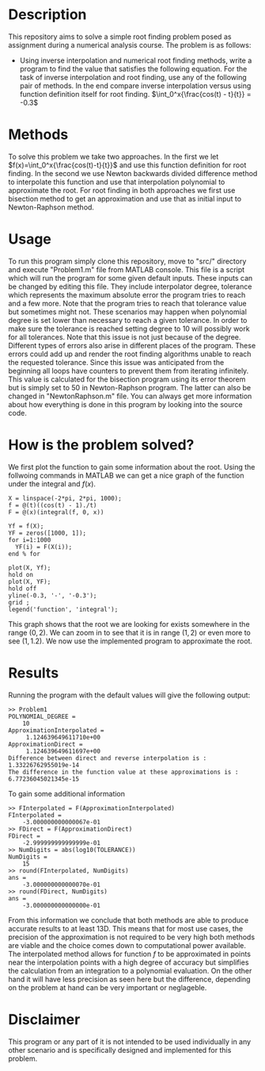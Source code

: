 # Description
This repository aims to solve a simple root finding problem posed as assignment during a numerical
analysis course. The problem is as follows:
- Using inverse interpolation and numerical root finding methods, write a program to find the value
  that satisfies the following equation. For the task of inverse interpolation and root finding, use
  any of the following pair of methods. In the end compare inverse interpolation versus using
  function definition itself for root finding.
  $\int_0^x{\frac{cos(t) - t}{t}} = -0.3$

# Methods
To solve this problem we take two approaches. In the first we let $f(x)=\int_0^x{\frac{cos(t)-t}{t}}$
and use this function definition for root finding. In the second we use Newton backwards divided
difference method to interpolate this function and use that interpolation polynomial to approximate
the root.
For root finding in both approaches we first use bisection method to get an approximation and use
that as initial input to Newton-Raphson method.


# Usage
To run this program simply clone this repository, move to "src/" directory and execute "Problem1.m"
file from MATLAB console. This file is a script which will run the program for some given default
inputs. These inputs can be changed by editing this file. They include interpolator degree,
tolerance which represents the maximum absolute error the program tries to reach and a few more.
Note that the program tries to reach that tolerance value but sometimes might not. These scenarios
may happen when polynomial degree is set lower than necessary to reach a given tolerance. In order
to make sure the tolerance is reached setting degree to 10 will possibly work for all tolerances.
Note that this issue is not just because of the degree. Different types of errors also arise in
different places of the program. These errors could add up and render the root finding algorithms
unable to reach the requested tolerance. Since this issue was anticipated from the beginning all
loops have counters to prevent them from iterating infinitely. This value is calculated for the
bisection program using its error theorem but is simply set to 50 in Newton-Raphson program. The
latter can also be changed in "NewtonRaphson.m" file.
You can always get more information about how everything is done in this program by looking into the
source code.

# How is the problem solved?
We first plot the function to gain some information about the root. Using the follwoing commands in
MATLAB we can get a nice graph of the function under the integral and $f(x)$.
```
X = linspace(-2*pi, 2*pi, 1000);
f = @(t)((cos(t) - 1)./t)
F = @(x)(integral(f, 0, x))

Yf = f(X);
YF = zeros([1000, 1]);
for i=1:1000
  YF(i) = F(X(i));
end % for

plot(X, Yf);
hold on
plot(X, YF);
hold off
yline(-0.3, '-', '-0.3');
grid ;
legend('function', 'integral');

```
This graph shows that the root we are looking for exists somewhere in the range $(0, 2)$. We can
zoom in to see that it is in range $(1, 2)$ or even more to see $(1, 1.2)$.
We now use the implemented program to approximate the root.

# Results
Running the program with the default values will give the following output:
```
>> Problem1
POLYNOMIAL_DEGREE =
    10
ApproximationInterpolated =
     1.124639649611710e+00
ApproximationDirect =
     1.124639649611697e+00
Difference between direct and reverse interpolation is : 1.33226762955019e-14
The difference in the function value at these approximations is : 6.77236045021345e-15

```
To gain some additional information
```
>> FInterpolated = F(ApproximationInterpolated)
FInterpolated =
    -3.000000000000067e-01
>> FDirect = F(ApproximationDirect)
FDirect =
    -2.999999999999999e-01
>> NumDigits = abs(log10(TOLERANCE))
NumDigits =
    15
>> round(FInterpolated, NumDigits)
ans =
    -3.000000000000070e-01
>> round(FDirect, NumDigits)
ans =
    -3.000000000000000e-01
```
From this information we conclude that both methods are able to produce accurate results to at
least 13D. This means that for most use cases, the precision of the approximation is not required to
be very high both methods are viable and the choice comes down to computational power available.
The interpolated method allows for function $f$ to be approximated in points near the interpolation
points with a high degree of accuracy but simplifies the calculation from an integration to a
polynomial evaluation. On the other hand it will have less precision as seen here but the
difference, depending on the problem at hand can be very important or neglageble.


# Disclaimer
This program or any part of it is not intended to be used individually in any other scenario and is
specifically designed and implemented for this problem.
